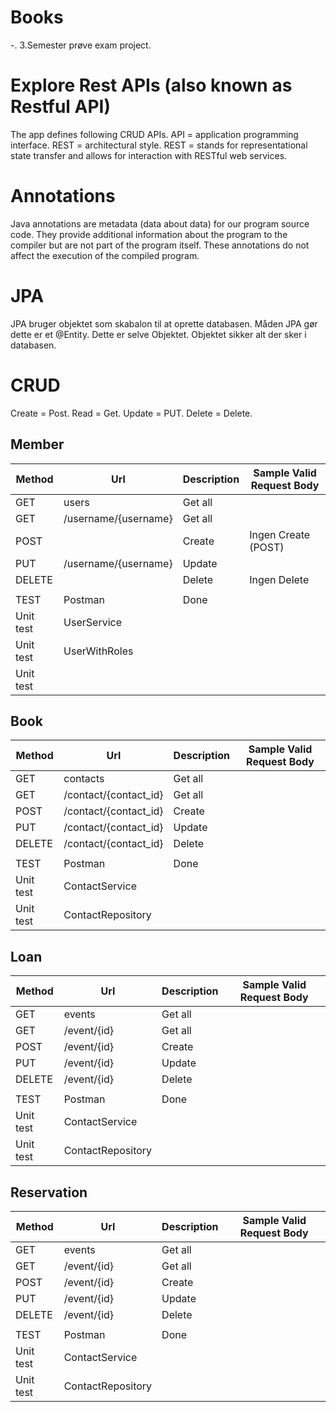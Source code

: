 # Books
-. 3.Semester prøve exam project.

# Explore Rest APIs (also known as Restful API)
The app defines following CRUD APIs.
API = application programming interface.
REST = architectural style.
REST = stands for representational state transfer and allows for interaction with RESTful web services.

# Annotations
Java annotations are metadata (data about data) for our program source code.
They provide additional information about the program to the compiler but are not part of the program itself.
These annotations do not affect the execution of the compiled program.

# JPA
JPA bruger objektet som skabalon til at oprette databasen.
Måden JPA gør dette er et @Entity.
Dette er selve Objektet.
Objektet sikker alt der sker i databasen.

# CRUD
Create = Post.
Read = Get.
Update = PUT.
Delete = Delete.

## Member
| Method    | Url                  | Description | Sample Valid Request Body |
|-----------|----------------------|-------------|---------------------------|
| GET       | users                | Get all     |                           |
| GET       | /username/{username} | Get all     |                           |
| POST      |                      | Create      | Ingen Create (POST)       |
| PUT       | /username/{username} | Update      |                           |
| DELETE    |                      | Delete      | Ingen Delete              |
|           |                      |             |                           |
| TEST      | Postman              | Done        |                           |
| Unit test | UserService          |             |                           |
| Unit test | UserWithRoles        |             |                           |
| Unit test |                      |             |                           |


## Book
| Method     | Url                   | Description | Sample Valid Request Body |
|------------|-----------------------|-------------|---------------------------|
| GET        | contacts              | Get all     |                           |
| GET        | /contact/{contact_id} | Get all     |                           |
| POST       | /contact/{contact_id} | Create      |                           |
| PUT        | /contact/{contact_id} | Update      |                           |
| DELETE     | /contact/{contact_id} | Delete      |                           |
|            |                       |             |                           |
| TEST       | Postman               | Done        |                           |
| Unit test  | ContactService        |             |                           |
| Unit test  | ContactRepository     |             |                           |


## Loan
| Method     | Url               | Description | Sample Valid Request Body |
|------------|-------------------|-------------|---------------------------|
| GET        | events            | Get all     |                           |
| GET        | /event/{id}       | Get all     |                           |
| POST       | /event/{id}       | Create      |                           |
| PUT        | /event/{id}       | Update      |                           |
| DELETE     | /event/{id}       | Delete      |                           |
|            |                   |             |                           |
| TEST       | Postman           | Done        |                           |
| Unit test  | ContactService    |             |                           |
| Unit test  | ContactRepository |             |                           |


## Reservation
| Method     | Url               | Description | Sample Valid Request Body |
|------------|-------------------|-------------|---------------------------|
| GET        | events            | Get all     |                           |
| GET        | /event/{id}       | Get all     |                           |
| POST       | /event/{id}       | Create      |                           |
| PUT        | /event/{id}       | Update      |                           |
| DELETE     | /event/{id}       | Delete      |                           |
|            |                   |             |                           |
| TEST       | Postman           | Done        |                           |
| Unit test  | ContactService    |             |                           |
| Unit test  | ContactRepository |             |                           |
